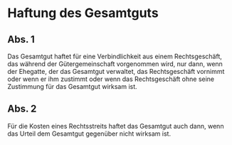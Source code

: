 # Haftung des Gesamtguts



## Abs. 1

 Das Gesamtgut haftet für eine Verbindlichkeit aus einem Rechtsgeschäft, das während der Gütergemeinschaft vorgenommen wird, nur dann, wenn der Ehegatte, der das Gesamtgut verwaltet, das Rechtsgeschäft vornimmt oder wenn er ihm zustimmt oder wenn das Rechtsgeschäft ohne seine Zustimmung für das Gesamtgut wirksam ist.

## Abs. 2

 Für die Kosten eines Rechtsstreits haftet das Gesamtgut auch dann, wenn das Urteil dem Gesamtgut gegenüber nicht wirksam ist. 

